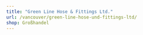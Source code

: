 ```yaml
---
title: "Green Line Hose & Fittings Ltd."
url: /vancouver/green-line-hose-und-fittings-ltd/
shop: Großhandel
---
```

